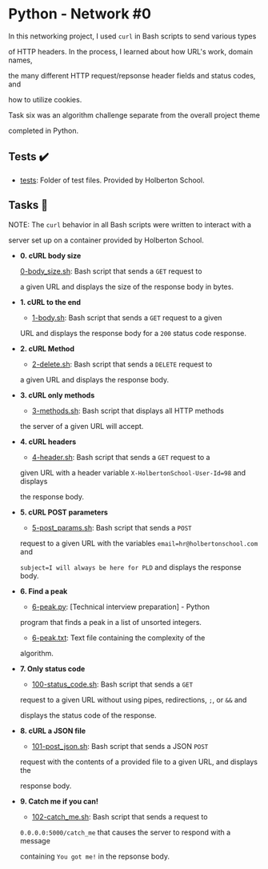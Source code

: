# Python - Network #0



In this networking project, I used `curl` in Bash scripts to send various types

of HTTP headers. In the process, I learned about how URL's work, domain names,

the many different HTTP request/repsonse header fields and status codes, and

how to utilize cookies.



Task six was an algorithm challenge separate from the overall project theme

completed in Python.



## Tests :heavy_check_mark:



* [tests](./tests): Folder of test files. Provided by Holberton School.



## Tasks :page_with_curl:



NOTE: The `curl` behavior in all Bash scripts were written to interact with a

server set up on a container provided by Holberton School.



* **0. cURL body size**

  [0-body_size.sh](./0-body_size.sh): Bash script that sends a `GET` request to

  a given URL and displays the size of the response body in bytes.



* **1. cURL to the end**

  * [1-body.sh](./1-body.sh): Bash script that sends a `GET` request to a given

  URL and displays the response body for a `200` status code response.



* **2. cURL Method**

  * [2-delete.sh](./2-delete.sh): Bash script that sends a `DELETE` request to

  a given URL and displays the response body.



* **3. cURL only methods**

  * [3-methods.sh](./3-methods.sh): Bash script that displays all HTTP methods

  the server of a given URL will accept.



* **4. cURL headers**

  * [4-header.sh](./4-header.sh): Bash script that sends a `GET` request to a

  given URL with a header variable `X-HolbertonSchool-User-Id=98` and displays

  the response body.



* **5. cURL POST parameters**

  * [5-post_params.sh](./5-post_params.sh): Bash script that sends a `POST`

  request to a given URL with the variables `email=hr@holbertonschool.com` and

  `subject=I will always be here for PLD` and displays the response body.



* **6. Find a peak**

  * [6-peak.py](./6-peak.py): [Technical interview preparation] - Python

  program that finds a peak in a list of unsorted integers.

  * [6-peak.txt](./6-peak.txt): Text file containing the complexity of the

  algorithm.



* **7. Only status code**

  * [100-status_code.sh](./100-status_code.sh): Bash script that sends a `GET`

  request to a given URL without using pipes, redirections, `;`, or `&&` and

  displays the status code of the response.



* **8. cURL a JSON file**

  * [101-post_json.sh](./101-post_json.sh): Bash script that sends a JSON `POST`

  request with the contents of a provided file to a given URL, and displays the

  response body.



* **9. Catch me if you can!**

  * [102-catch_me.sh](./102-catch_me.sh): Bash script that sends a request to

  `0.0.0.0:5000/catch_me` that causes the server to respond with a message

  containing `You got me!` in the repsonse body.
